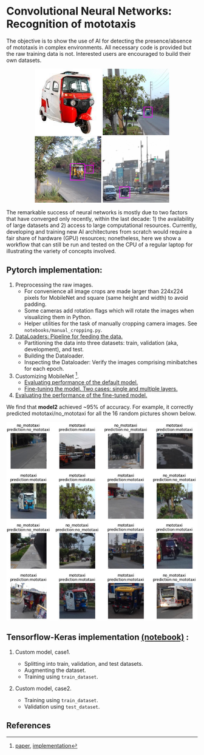 # Convolutional Neural Networks: Recognition of mototaxis

The objective is to show the use of AI for detecting the presence/absence of mototaxis in complex environments. All necessary code is provided but the raw training data is not. Interested users are encouraged to build their own datasets.

<p align="middle">
  <img src="figures/mototaxi1.jpg" width="175" />
  <img src="figures/pic2.jpg" width="175" /> 
  <img src="figures/pic3.png" width="175" />
  <img src="figures/pic4.jpg" width="175" />
</p>

The remarkable success of neural networks is mostly due to two factors that have converged only recently, within the last decade: 1) the availability of large datasets and 2) access to large computational resources. Currently, developing and training new AI architectures from scratch would require a fair share of hardware (GPU) resources; nonetheless, here we show a workflow that can still be run and tested on the CPU of a regular laptop for illustrating the variety of concepts involved.

## Pytorch implementation:
1. Preprocessing the raw images.
    - For convenience all image crops are made larger than 224x224 pixels for MobileNet and square (same height and width) to avoid padding.
    - Some cameras add rotation flags which will rotate the images when visualizing them in Python.
    - Helper utilities for the task of manually cropping camera images. See `notebooks/manual_cropping.py`.
2. [DataLoaders: Pipeline for feeding the data.](http://nbviewer.org/github/luis-agapito/AI_mototaxi/blob/main/notebooks/data_loaders.ipynb?flush_cache=True)
    - Partitioning the data into three datasets: train, validation (aka, development), and test.
    - Building the Dataloader.
    - Inspecting the Dataloader: Verify the images comprising minibatches for each epoch.
3. Customizing MobileNet [^1].
    - [Evaluating performance of the default model.](http://nbviewer.org/github.com/luis-agapito/AI_mototaxi/blob/main/notebooks/default_model.ipynb?flush_cache=True)
    - [Fine-tuning the model. Two cases: single and multiple layers.](http://nbviewer.org/github.com/luis-agapito/AI_mototaxi/blob/main/notebooks/custom_model_training.ipynb?flush_cache=True)
4. [Evaluating the performance of the fine-tuned model.](http://nbviewer.org/github.com/luis-agapito/AI_mototaxi/blob/main/notebooks/custom_model_verification.ipynb?flush_cache=True)

We find that **model2** achieved ~95% of accuracy. For example, it correctly predicted mototaxi/no_mototaxi for all the 16 random pictures shown below.


<img src="figures/model2.jpg">


## Tensorflow-Keras implementation [(notebook)](http://nbviewer.org/github/luis-agapito/AI_mototaxi/blob/main/notebooks/tensorflow_mototaxi.ipynb?flush_cache=True) :
1. Custom model, case1.
    - Splitting into train, validation, and test datasets.
    - Augmenting the dataset.
    - Training using `train_dataset`.

2. Custom model, case2.
    - Training using `train_dataset`.
    - Validation using `test_dataset`.



## References
[^1]: [paper](https://arxiv.org/abs/1801.04381), [implementation](https://pytorch.org/hub/pytorch_vision_mobilenet_v2/)
